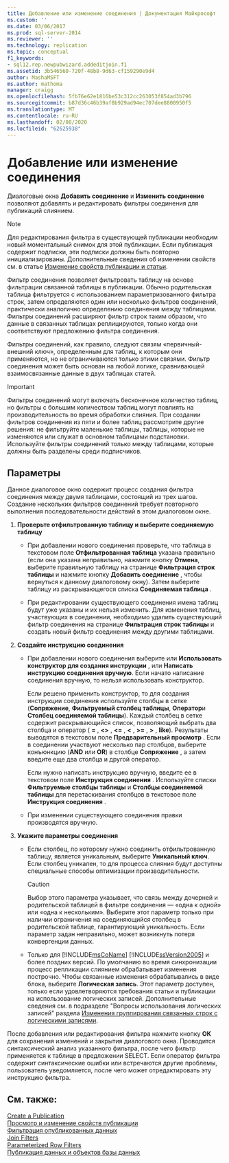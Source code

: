 ```yaml
---
title: Добавление или изменение соединения | Документация Майкрософт
ms.custom: ''
ms.date: 03/06/2017
ms.prod: sql-server-2014
ms.reviewer: ''
ms.technology: replication
ms.topic: conceptual
f1_keywords:
- sql12.rep.newpubwizard.addeditjoin.f1
ms.assetid: 3b546560-720f-48b8-9d63-cf159290e9d4
author: MashaMSFT
ms.author: mathoma
manager: craigg
ms.openlocfilehash: 5fb76e62e1816be53c312cc263053f854ad3b796
ms.sourcegitcommit: b87d36c46b39af8b929ad94ec707dee8800950f5
ms.translationtype: MT
ms.contentlocale: ru-RU
ms.lasthandoff: 02/08/2020
ms.locfileid: "62625938"
---
```

# <a name="add-or-edit-join"></a>Добавление или изменение соединения
  Диалоговые окна **Добавить соединение** и **Изменить соединение** позволяют добавлять и редактировать фильтры соединения для публикаций слиянием.  
  
> [!NOTE]  
>  Для редактирования фильтра в существующей публикации необходим новый моментальный снимок для этой публикации. Если публикация содержит подписки, эти подписки должны быть повторно инициализированы. Дополнительные сведения об изменении свойств см. в статье [Изменение свойств публикации и статьи](publish/change-publication-and-article-properties.md).  
  
 Фильтр соединения позволяет фильтровать таблицу на основе фильтрации связанной таблицы в публикации. Обычно родительская таблица фильтруется с использованием параметризованного фильтра строк, затем определяются один или несколько фильтров соединений, практически аналогично определению соединения между таблицами. Фильтры соединений расширяют фильтр строк таким образом, что данные в связанных таблицах реплицируются, только когда они соответствуют предложению фильтра соединения.  
  
 Фильтры соединений, как правило, следуют связям «первичный-внешний ключ», определенным для таблиц, к которым они применяются, но не ограничиваются только этими связями. Фильтр соединения может быть основан на любой логике, сравнивающей взаимосвязанные данные в двух таблицах статей.  
  
> [!IMPORTANT]  
>  Фильтры соединений могут включать бесконечное количество таблиц, но фильтры с большим количеством таблиц могут повлиять на производительность во время обработки слияния. При создании фильтров соединения из пяти и более таблиц рассмотрите другие решения: не фильтруйте маленькие таблицы, таблицы, которые не изменяются или служат в основном таблицами подстановки. Используйте фильтры соединений только между таблицами, которые должны быть разделены среди подписчиков.  
  
## <a name="options"></a>Параметры  
 Данное диалоговое окно содержит процесс создания фильтра соединения между двумя таблицами, состоящий из трех шагов. Создание нескольких фильтров соединений требует повторного выполнения последовательности действий в этом диалоговом окне.  
  
1.  **Проверьте отфильтрованную таблицу и выберите соединяемую таблицу**  
  
    -   При добавлении нового соединения проверьте, что таблица в текстовом поле **Отфильтрованная таблица** указана правильно (если она указана неправильно, нажмите кнопку **Отмена**, выберите правильную таблицу на странице **Фильтрация строк таблицы** и нажмите кнопку **Добавить соединение** , чтобы вернуться к данному диалоговому окну). Затем выберите таблицу из раскрывающегося списка **Соединяемая таблица** .  
  
    -   При редактировании существующего соединения имена таблиц будут уже указаны и их нельзя изменить. Для изменения таблиц, участвующих в соединении, необходимо удалить существующий фильтр соединения на странице **Фильтрация строк таблицы** и создать новый фильтр соединения между другими таблицами.  
  
2.  **Создайте инструкцию соединения**  
  
    -   При добавлении нового соединения выберите или **Использовать конструктор для создания инструкции** , или **Написать инструкцию соединения вручную**. Если начато написание соединения вручную, то нельзя использовать конструктор.  
  
         Если решено применить конструктор, то для создания инструкции соединения используйте столбцы в сетке (**Сопряжение**, **Фильтруемый столбец таблицы**, **Оператор**и **Столбец соединяемой таблицы**). Каждый столбец в сетке содержит раскрывающийся список, позволяющий выбрать два столбца и оператор ( **=** , **<>** , **<=** , **\<** , **>=** , **>** , **like**). Результаты выводятся в текстовом поле **Предварительный просмотр** . Если в соединении участвуют несколько пар столбцов, выберите конъюнкцию (**AND** или **OR**) в столбце **Сопряжение** , а затем введите еще два столбца и другой оператор.  
  
         Если нужно написать инструкцию вручную, введите ее в текстовом поле **Инструкция соединения** . Используйте списки **Фильтруемые столбцы таблицы** и **Столбцы соединяемой таблицы** для перетаскивания столбцов в текстовое поле **Инструкция соединения** .  
  
    -   При изменении существующего соединения правки производятся вручную.  
  
3.  **Укажите параметры соединения**  
  
    -   Если столбец, по которому нужно соединить отфильтрованную таблицу, является уникальным, выберите **Уникальный ключ**. Если столбец уникален, то для процесса слияния будут доступны специальные способы оптимизации производительности.  
  
        > [!CAUTION]  
        >  Выбор этого параметра указывает, что связь между дочерней и родительской таблицей в фильтре соединения — «одна к одной» или «одна к нескольким». Выберите этот параметр только при наличии ограничения на соединяющийся столбец в родительской таблице, гарантирующий уникальность. Если параметр задан неправильно, может возникнуть потеря конвергенции данных.  
  
    -   Только для [!INCLUDE[msCoName](../../includes/msconame-md.md)] [!INCLUDE[ssVersion2005](../../includes/ssversion2005-md.md)] и более поздних версий. По умолчанию во время синхронизации процесс репликации слиянием обрабатывает изменения построчно. Чтобы связанные изменения обрабатывались в виде блока, выберите **Логическая запись**. Этот параметр доступен, только если удовлетворяются требования статьи и публикации на использование логических записей. Дополнительные сведения см. в подразделе "Вопросы использования логических записей" раздела [Изменения группирования связанных строк с логическими записями](merge/group-changes-to-related-rows-with-logical-records.md).  
  
 После добавления или редактирования фильтра нажмите кнопку **ОК** для сохранения изменений и закрытия диалогового окна. Проводится синтаксический анализ указанного фильтра, после чего фильтр применяется к таблице в предложении SELECT. Если оператор фильтра содержит синтаксические ошибки или встречаются другие проблемы, пользователь уведомляется, после чего может отредактировать эту инструкцию фильтра.  
  
## <a name="see-also"></a>См. также:  
 [Create a Publication](publish/create-a-publication.md)   
 [Просмотр и изменение свойств публикации](publish/view-and-modify-publication-properties.md)   
 [Фильтрация опубликованных данных](publish/filter-published-data.md)   
 [Join Filters](merge/join-filters.md)   
 [Parameterized Row Filters](merge/parameterized-filters-parameterized-row-filters.md)   
 [Публикация данных и объектов базы данных](publish/publish-data-and-database-objects.md)  
  
  
